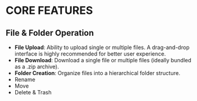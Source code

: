 # CORE FEATURES

## File & Folder Operation

-   **File Upload**: Ability to upload single or multiple files. A drag-and-drop interface is highly recommended for better user experience.
-   **File Download**: Download a single file or multiple files (ideally bundled as a .zip archive).
-   **Folder Creation**: Organize files into a hierarchical folder structure.
-   Rename
-   Move
-   Delete & Trash
